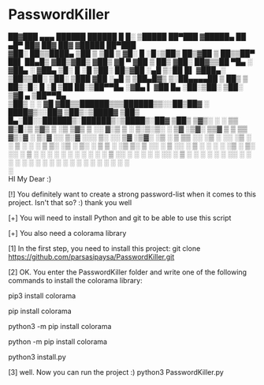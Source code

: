 # PasswordKiller

 ██▓███   ▄▄▄        ██████   ██████  █     █░ ▒█████   ██▀███  ▓█████▄     ██ ▄█▀ ██▓ ██▓     ██▓    ▓█████  ██▀███  
▓██░  ██▒▒████▄    ▒██    ▒ ▒██    ▒ ▓█░ █ ░█░▒██▒  ██▒▓██ ▒ ██▒▒██▀ ██▌    ██▄█▒ ▓██▒▓██▒    ▓██▒    ▓█   ▀ ▓██ ▒ ██▒
▓██░ ██▓▒▒██  ▀█▄  ░ ▓██▄   ░ ▓██▄   ▒█░ █ ░█ ▒██░  ██▒▓██ ░▄█ ▒░██   █▌   ▓███▄░ ▒██▒▒██░    ▒██░    ▒███   ▓██ ░▄█ ▒
▒██▄█▓▒ ▒░██▄▄▄▄██   ▒   ██▒  ▒   ██▒░█░ █ ░█ ▒██   ██░▒██▀▀█▄  ░▓█▄   ▌   ▓██ █▄ ░██░▒██░    ▒██░    ▒▓█  ▄ ▒██▀▀█▄  
▒██▒ ░  ░ ▓█   ▓██▒▒██████▒▒▒██████▒▒░░██▒██▓ ░ ████▓▒░░██▓ ▒██▒░▒████▓    ▒██▒ █▄░██░░██████▒░██████▒░▒████▒░██▓ ▒██▒
▒▓▒░ ░  ░ ▒▒   ▓▒█░▒ ▒▓▒ ▒ ░▒ ▒▓▒ ▒ ░░ ▓░▒ ▒  ░ ▒░▒░▒░ ░ ▒▓ ░▒▓░ ▒▒▓  ▒    ▒ ▒▒ ▓▒░▓  ░ ▒░▓  ░░ ▒░▓  ░░░ ▒░ ░░ ▒▓ ░▒▓░
░▒ ░       ▒   ▒▒ ░░ ░▒  ░ ░░ ░▒  ░ ░  ▒ ░ ░    ░ ▒ ▒░   ░▒ ░ ▒░ ░ ▒  ▒    ░ ░▒ ▒░ ▒ ░░ ░ ▒  ░░ ░ ▒  ░ ░ ░  ░  ░▒ ░ ▒░
░░         ░   ▒   ░  ░  ░  ░  ░  ░    ░   ░  ░ ░ ░ ▒    ░░   ░  ░ ░  ░    ░ ░░ ░  ▒ ░  ░ ░     ░ ░      ░     ░░   ░ 
               ░  ░      ░        ░      ░        ░ ░     ░        ░       ░  ░    ░      ░  ░    ░  ░   ░  ░   ░     
                                                                 ░                                                    
HI My Dear :)


[!] You definitely want to create a strong password-list when it comes to this project. Isn't that so? :) thank you well




[+] You will need to install Python and git to be able to use this script



[+] You also need a colorama library




[1] In the first step, you need to install this project:  git clone https://github.com/parsasipaysa/PasswordKiller.git




[2] OK. You enter the PasswordKiller folder and write one of the following commands to install the colorama library:

pip3 install colorama

pip install colorama

python3 -m pip install colorama

python -m pip install colorama

python3 install.py



[3] well. Now you can run the project :) python3 PasswordKiller.py


